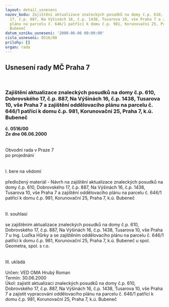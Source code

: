 ```yaml
---
layout: detail_usneseni
nazev_bodu: Zajištění aktualizace znaleckých posudků na domy č.p. 610, Dobrovského
  17, č.p. 887, Na Výšinách 16, č.p. 1438, Tusarova 10, vše Praha 7 a zajištění oddělovacího
  plánu na parcelu č. 646/1 patřící k domu č.p. 981, Korunovační 25, Praha 7, k.ú.
  Bubeneč
datum_vzniku_usneseni: '2000-06-06 00:00:00'
cislo_usneseni: 0516/00
prilohy: []
organ: rada
---
```

<div id="ucUsn_pList" class="usn">
	<span><h2>Usnesení rady MČ Praha 7 </h2>
<br></span><div class="standBody">
<span><h3>Zajištění aktualizace znaleckých posudků na domy č.p. 610, Dobrovského 17, č.p. 887, Na Výšinách 16, č.p. 1438, Tusarova 10, vše Praha 7 a zajištění oddělovacího plánu na parcelu č. 646/1 patřící k domu č.p. 981, Korunovační 25, Praha 7, k.ú. Bubeneč</h3></span><div class="center">
		<strong>č. 0516/00</strong><br>
	</div>
<div class="center">
		<strong>Ze dne 06.06.2000</strong><br><br>
	</div>     <br>Obvodní rada v Praze 7<br>po projednání<br><br><br>I.	bere na vědomí<br><br> předložený materiál - Návrh na zajištění aktualizace znaleckých posudků na domy č.p. 610, Dobrovského 17, č.p. 887, Na Výšinách 16, č.p. 1438, Tusarova 10, vše Praha 7 a zajištění oddělovacího plánu na parcelu č. 646/1 patřící k domu č.p. 981, Korunovační 25, Praha 7, k.ú. Bubeneč<br><br><br>II.	souhlasí <br><br>se zajištěním aktualizace znaleckých posudků na domy č.p. 610, Dobrovského 17, č.p. 887, Na Výšinách 16, č.p. 1438, Tusarova 10, vše Praha 7 u Ing. Luďka Hůrky a se zajištěním oddělovacího plánu na parcelu č. 646/1 patřící k domu č.p. 981, Korunovační 25, Praha 7, k.ú. Bubeneč u spol. Geometra, spol. s r.o.<br><br><br>III.	ukládá <br><br> Určen:	     	VED OMA Hrubý Roman<br>Termín: 30.06.2000<br>Úkol:	zajistit aktualizaci  znaleckých posudků na domy č.p. 610, Dobrovského 17, č.p. 887, Na Výšinách 16, č.p. 1438, Tusarova 10, vše Praha 7 a zajistit vypracování oddělovacího plánu na parcelu č. 646/1 patřící k domu č.p. 981, Korunovační 25, Praha 7, k.ú. Bubeneč<br> <br>
</div>
</div>